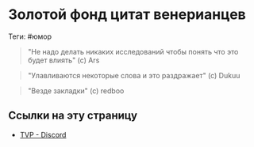 # Золотой фонд цитат венерианцев

Теги: #юмор

> "Не надо делать никаких исследований чтобы понять что это будет влиять" (с) Ars

> "Улавливаются некоторые слова и это раздражает" (с) Dukuu

> "Везде закладки" (с) redboo

## Ссылки на эту страницу

- [TVP - Discord](TVP%20-%20Discord.md)